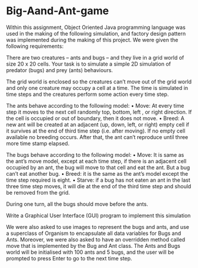 # Big-Aand-Ant-game

Within this assignment, Object Oriented Java programming language was used in the making of the following simulation, and factory design pattern was implemented during the making of this project. We were given the following requirements:

There are two creatures – ants and bugs – and they live in a grid world of size 20 x 20 cells. Your task is to simulate a simple 2D simulation of predator (bugs) and prey (ants) behaviours. 
	
The grid world is enclosed so the creatures can’t move out of the grid world and only one creature may occupy a cell at a time. The time is simulated in time steps and the creatures perform some action every time step. 

The ants behave according to the following model: 
•	Move: At every time step it moves to the next cell randomly top, bottom, left , or right direction. If the cell is occupied or out of boundary, then it does not move. 
•	Breed: A new ant will be created at an adjacent (up, down, left, or right) empty cell if it survives at the end of third time step (i.e. after moving). If no empty cell available no breeding occurs. After that, the ant can’t reproduce until three more time stamp elapsed.

The bugs behave according to the following model: 
•	Move: It is same as the ant’s move model, except at each time step, if there is an adjacent cell occupied by an ant, the bug will move to that cell and eat the ant. But a bug can’t eat another bug. 
•	Breed: it is the same as the ant’s model except the time step required is eight. 
•	Starve: if a bug has not eaten an ant in the last three time step moves, it will die at the end of the third time step and should be removed from the grid. 

During one turn, all the bugs should move before the ants. 

Write a Graphical User Interface (GUI) program to implement this simulation

We were also asked to use images to represent the bugs and ants, and use a superclass of Organism to encapsulate all data variables for Bugs and Ants.
Moreover, we were also asked to have an overridden method called move that is implemented by the Bug and Ant class.
The Ants and Bugs world will be initialised with 100 ants and 5 bugs, and the user will be prompted to press Enter to go to the next time step.
